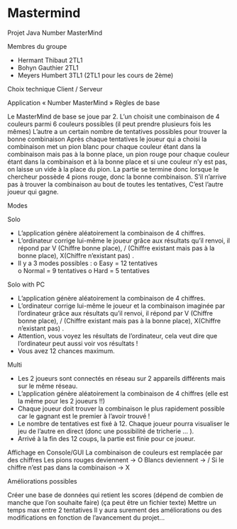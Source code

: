# Mastermind
Projet Java
Number MasterMind 

Membres du groupe

- Hermant Thibaut	2TL1
- Bohyn Gauthier	2TL1
- Meyers Humbert	3TL1 (2TL1 pour les cours de 2ème)

Choix technique 	Client / Serveur



Application « Number MasterMind »
Règles de base

Le MasterMind de base se joue par 2. 
L’un choisit une combinaison de 4 couleurs parmi 6 couleurs possibles (il peut prendre plusieurs fois les mêmes)
L’autre a un certain nombre de tentatives possibles pour trouver la bonne combinaison
Après chaque tentatives le joueur qui a choisi la combinaison met un pion blanc pour chaque couleur étant dans la combinaison mais pas à la bonne place, un pion rouge pour chaque couleur étant dans la combinaison et à la bonne place et si une couleur n’y est pas, on laisse un vide à la place du pion.
La partie se termine donc lorsque le chercheur possède 4 pions rouge, donc la bonne combinaison.
S’il n’arrive pas à trouver la combinaison au bout de toutes les tentatives, C’est l’autre joueur qui gagne.



Modes

Solo 

-	L’application génère aléatoirement la combinaison de 4 chiffres.
-	L’ordinateur corrige lui-même le joueur grâce aux résultats qu’il renvoi, il répond par V (Chiffre bonne place), / (Chiffre existant mais pas à la bonne place), X(Chiffre n’existant pas) . 
-	Il y a 3 modes possibles :
o	Easy = 12 tentatives  
o	Normal = 9 tentatives 
o	Hard = 5 tentatives


Solo with PC

-	L’application génère aléatoirement la combinaison de 4 chiffres.
-	L’ordinateur corrige lui-même le joueur et la combinaison imaginée par l’ordinateur grâce aux résultats qu’il renvoi, il répond par V (Chiffre bonne place), / (Chiffre existant mais pas à la bonne place), X(Chiffre n’existant pas) . 
-	Attention, vous voyez les résultats de l’ordinateur, cela veut dire que l’ordinateur peut aussi voir vos résultats !
-	Vous avez 12 chances maximum.


Multi

-	Les 2 joueurs sont connectés en réseau sur 2 appareils différents mais sur le même réseau.
-	L’application génère aléatoirement la combinaison de 4 chiffres (elle est la même pour les 2 joueurs !!) 
-	Chaque joueur doit trouver la combinaison le plus rapidement possible car le gagnant est le premier à l’avoir trouvé !
-	Le nombre de tentatives est fixé à 12. Chaque joueur pourra visualiser le jeu de l’autre en direct (donc une possibilité de tricherie … ).
-	Arrivé à la fin des 12 coups, la partie est finie pour ce joueur.



Affichage en Console/GUI
La combinaison de couleurs est remplacée par des chiffres
Les pions rouges deviennent -> O
Blancs deviennent -> /
Si le chiffre n’est pas dans la combinaison -> X

Améliorations possibles

Créer une base de données qui retient les scores (dépend de combien de manche que l’on souhaite faire) (ça peut être un fichier texte) 
Mettre un temps max entre 2 tentatives
Il y aura surement des améliorations ou des modifications en fonction de l’avancement du projet...

